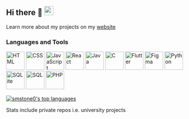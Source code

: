 ## Hi there 👋 <img width="25px" src="https://cdn.jsdelivr.net/gh/devicons/devicon@latest/icons/linux/linux-original.svg" />

Learn more about my projects on my [website](https://smstone0.github.io/)

### Languages and Tools
<a href="https://www.w3schools.com/Html/"><img width="50px" alt="HTML" src="https://cdn.jsdelivr.net/gh/devicons/devicon@latest/icons/html5/html5-original.svg"/></a>
<a href="https://www.w3schools.com/css/"><img width="50px" alt="CSS" src="https://cdn.jsdelivr.net/gh/devicons/devicon@latest/icons/css3/css3-original.svg"/></a>
<a href="https://www.w3schools.com/js/"><img width="50px" alt="JavaScript" src="https://cdn.jsdelivr.net/gh/devicons/devicon@latest/icons/javascript/javascript-original.svg"/></a>
<a href="https://react.dev/"><img width="50px" alt="React" src="https://cdn.jsdelivr.net/gh/devicons/devicon@latest/icons/react/react-original-wordmark.svg"/></a>
<a href="https://www.java.com/en/"><img width="50px" alt="Java" src="https://cdn.jsdelivr.net/gh/devicons/devicon@latest/icons/java/java-original-wordmark.svg"/></a>
<a href="https://www.w3schools.com/c/"><img width="50px" alt="C" src="https://cdn.jsdelivr.net/gh/devicons/devicon@latest/icons/c/c-original.svg"/></a>
<a href="https://flutter.dev/"><img width="50px" alt="Flutter" src="https://cdn.jsdelivr.net/gh/devicons/devicon@latest/icons/flutter/flutter-original.svg"/></a>
<a href="https://www.figma.com/"><img width="50px" alt="Figma" src="https://cdn.jsdelivr.net/gh/devicons/devicon@latest/icons/figma/figma-original.svg"/></a>
<a href="https://www.python.org/"><img width="50px" alt="Python" src="https://cdn.jsdelivr.net/gh/devicons/devicon@latest/icons/python/python-original.svg"/></a>
<a href="https://www.sqlite.org/"><img width="50px" alt="SQLite" src="https://cdn.jsdelivr.net/gh/devicons/devicon@latest/icons/sqlite/sqlite-original-wordmark.svg"/></a>
<a href="https://www.w3schools.com/sql/"><img width="50px" alt="SQL" src="https://cdn.jsdelivr.net/gh/devicons/devicon@latest/icons/azuresqldatabase/azuresqldatabase-original.svg"/></a>
<a href="https://www.php.net/"><img width="50px" alt="PHP" src="https://cdn.jsdelivr.net/gh/devicons/devicon@latest/icons/php/php-original.svg"/></a>

[![smstone0's top languages](https://github-readme-stats-smstone0.vercel.app/api/top-langs/?username=smstone0&theme=dark&layout=compact&include_private=true&cache_seconds=600&langs_count=8)](https://github.com/anuraghazra/github-readme-stats) 
<p>Stats include private repos i.e. university projects</p>

<!--
**smstone0/smstone0** is a ✨ _special_ ✨ repository because its `README.md` (this file) appears on your GitHub profile.

Here are some ideas to get you started:

- 🔭 I’m currently working on ...
- 🌱 I’m currently learning ...
- 👯 I’m looking to collaborate on ...
- 🤔 I’m looking for help with ...
- 💬 Ask me about ...
- 📫 How to reach me: ...
- 😄 Pronouns: ...
- ⚡ Fun fact: ...
-->
